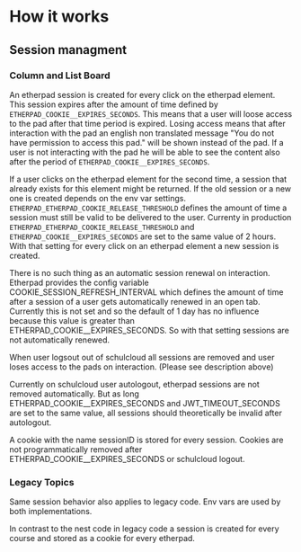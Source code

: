 # How it works

## Session managment

### Column and List Board
An etherpad session is created for every click on the etherpad element. This session expires after the amount of time defined by `ETHERPAD_COOKIE__EXPIRES_SECONDS`. This means that a user will loose access to the pad after that time period is expired. Losing access means that after interaction with the pad an english non translated message "You do not have permission to access this pad." will be shown instead of the pad. If a user is not interacting with the pad he will be able to see the content also after the period of `ETHERPAD_COOKIE__EXPIRES_SECONDS`.

If a user clicks on the etherpad element for the second time, a session that already exists for this element might be returned. If the old session or a new one is created depends on the env var settings. `ETHERPAD_ETHERPAD_COOKIE_RELEASE_THRESHOLD` defines the amount of time a session must still be valid to be delivered to the user. Currenty in production `ETHERPAD_ETHERPAD_COOKIE_RELEASE_THRESHOLD` and 
`ETHERPAD_COOKIE__EXPIRES_SECONDS` are set to the same value of 2 hours. With that setting for every click on an etherpad element a new session is created.

There is no such thing as an automatic session renewal on interaction. Etherpad provides the config variable COOKIE_SESSION_REFRESH_INTERVAL which defines the amount of time after a session of a user gets automatically renewed in an open tab. Currently this is not set and so the default of 1 day has no influence because this value is greater than ETHERPAD_COOKIE__EXPIRES_SECONDS. So with that setting sessions are not automatically renewed.

When user logsout out of schulcloud all sessions are removed and user loses access to the pads on interaction. (Please see description above)

Currently on schulcloud user autologout, etherpad sessions are not removed automatically. But as long ETHERPAD_COOKIE__EXPIRES_SECONDS and JWT_TIMEOUT_SECONDS are set to the same value, all sessions should theoretically be invalid after autologout.

A cookie with the name sessionID is stored for every session. Cookies are not programmatically removed after ETHERPAD_COOKIE__EXPIRES_SECONDS or schulcloud logout.

### Legacy Topics

Same session behavior also applies to legacy code. Env vars are used by both implementations.

In contrast to the nest code in legacy code a session is created for every course and stored as a cookie for every etherpad.


